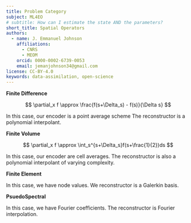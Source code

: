 ```yaml
---
title: Problem Category
subject: ML4EO
# subtitle: How can I estimate the state AND the parameters?
short_title: Spatial Operators
authors:
  - name: J. Emmanuel Johnson
    affiliations:
      - CNRS
      - MEOM
    orcid: 0000-0002-6739-0053
    email: jemanjohnson34@gmail.com
license: CC-BY-4.0
keywords: data-assimilation, open-science
---
```



**Finite Difference**

$$
\partial_x f \approx \frac{f(s+\Delta_s) - f(s)}{\Delta s}
$$

In this case, our encoder is a point average scheme
The reconstructor is a polynomial interpolant.

**Finite Volume**

$$
\partial_x f \approx \int_s^{s+\Delta_s}f(s+\frac{1}{2})ds
$$

In this case, our encoder are cell averages. 
The reconstructor is also a polynomial interpolant of varying complexity.

**Finite Element**

In this case, we have node values.
We reconstructor is a Galerkin basis.

**PsuedoSpectral**

In this case, we have Fourier coefficients.
The reconstructor is Fourier interpolation.

